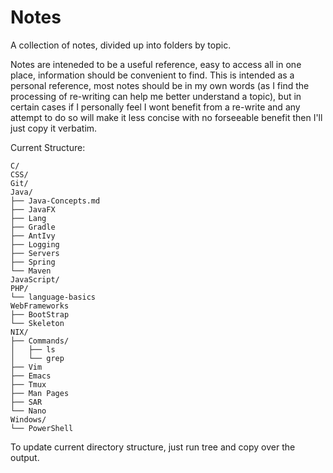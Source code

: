 # Notes

A collection of notes, divided up into folders by topic.

Notes are inteneded to be a useful reference, easy to access all in one place, information should be convenient to find.
This is intended as a personal reference, most notes should be in my own words (as I find the processing of re-writing can help me better understand a topic), but in certain cases if I personally feel I wont benefit from a re-write and any attempt to do so will make it less concise with no forseeable benefit then I'll just copy it verbatim.

Current Structure:

```tree
C/
CSS/
Git/
Java/
├── Java-Concepts.md
├── JavaFX
├── Lang
├── Gradle
├── AntIvy
├── Logging
├── Servers
├── Spring
└── Maven
JavaScript/
PHP/
└── language-basics
WebFrameworks
├── BootStrap
└── Skeleton
NIX/
├── Commands/
│   ├── ls
│   └── grep
├── Vim
├── Emacs
├── Tmux
├── Man Pages
├── SAR
└── Nano
Windows/
└── PowerShell
```

To update current directory structure, just run tree and copy over the output.